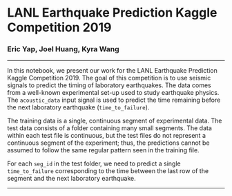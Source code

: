 # LANL Earthquake Prediction Kaggle Competition 2019
### Eric Yap, Joel Huang, Kyra Wang

---

In this notebook, we present our work for the LANL Earthquake Prediction Kaggle Competition 2019. The goal of this competition is to use seismic signals to predict the timing of laboratory earthquakes. The data comes from a well-known experimental set-up used to study earthquake physics. The `acoustic_data` input signal is used to predict the time remaining before the next laboratory earthquake (`time_to_failure`).

The training data is a single, continuous segment of experimental data. The test data consists of a folder containing many small segments. The data within each test file is continuous, but the test files do not represent a continuous segment of the experiment; thus, the predictions cannot be assumed to follow the same regular pattern seen in the training file.

For each `seg_id` in the test folder, we need to predict a single `time_to_failure` corresponding to the time between the last row of the segment and the next laboratory earthquake.

---
